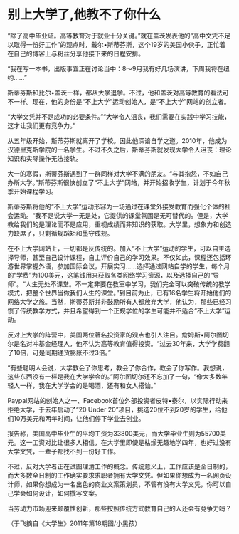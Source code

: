 # 别上大学了,他教不了你什么

“除了高中毕业证。高等教育对于就业十分关键。”就在盖茨发表他的“高中文凭不足以取得一份好工作”的观点时，戴尔•斯蒂芬斯，这个19岁的美国小伙子，正忙着在自己的博客上与粉丝分享他接下来的日程安排。 

“我在写一本书，出版事宜正在讨论当中：8～9月我有好几场演讲，下周我将在纽约……” 

斯蒂芬斯和比尔•盖茨一样，都从大学退学。不过，他和盖茨对高等教育的看法可不一样。现在，他的身份是“不上大学”运动创始人，是“不上大学”网站的创立者。 

“大学文凭并不是成功的必要条件。”“大学令人沮丧，我们需要在实践中学习技能，这才让我们更有竞争力。” 

从五年级开始，斯蒂芬斯就离开了学校。因此他深谙自学之道。2010年，他成为汉德里克斯学院的一名学生。不过不久之后，斯蒂芬斯就发现大学令人沮丧：理论知识和实际操作无法接轨。 

大一的寒假，斯蒂芬斯遇到了一群同样对大学不满的朋友。“与其抱怨，不如自己办所大学。”斯蒂芬斯很快创立了“不上大学”网站，并开始招收学生，计划于今年秋季开始课程学习。 

斯蒂芬斯将他的“不上大学”运动形容为一场通过在课堂外接受教育而强化个体的社会运动。“我不是说大学一无是处，它提供的课堂氛围是无可替代的。但是，大学教给我们的是理论而不是应用，重视成绩而非知识的获取。大学里，想象力和创造力缺席了，只剩循规蹈矩和墨守成规。 

在不上大学网站上，一切都是反传统的。加入“不上大学”运动的学生，可以自主选择导师，甚至自己设计课程，自主评价自己的学习效果。不仅如此，课程还包括环游世界掌握外语，参加国际会议，开展实习……选择通过网站自学的学生，每个月的“学费”为100美元，这笔钱用来获取各类网络学习资源，以及选择自己的“导师”。“人生无处不课堂。不一定非要在教室中学习，我们完全可以突破传统的教学模式，把整个世界当做我们人生的课堂。”到目前为止，已有16名学生将开始他们的网络大学之旅。当然，斯蒂芬斯并非鼓励所有人都放弃大学，他认为，那些已经习惯了传统教学方式，并且希望得到一个正规学位的学生可能并不适合“不上大学”运动。 

反对上大学的阵营中，美国两位著名投资家的观点也引人注目。詹姆斯•阿尔图切尔是名对冲基金经理人，他不认为高等教育值得投资。“过去30年来，大学学费翻了10倍，可是同期通货膨胀不过3倍。” 

“有些聪明人会说，大学教会了你思考，教会了你合作，教会了你写作。我想说，这些东西没有一样是我在大学学会的。”阿尔图切尔还不忘加了一句，“像大多数年轻人一样，我在大学学会的是喝酒，还有和女人搭讪。” 

Paypal网站的创始人之一、Facebook首位外部投资者皮特•泰尔，以实际行动来拒绝大学，于去年启动了“20 Under 20”项目，挑选20位不到20岁的学生，给他们10万美元和两年时间，让他们停下学业去创业。 

报告称，美国高中毕业生的平均工资为33800美元，而大学毕业生则为55700美元。这一工资对比让很多人相信，在大学里即使是枯燥无趣地学四年，也好过没有大学文凭，一辈子都找不到一份好工作。 

不过，反对大学者正在试图理清工作的概念。传统意义上，工作应该是全日制的，而大多数全日制的工作确实要求求职者拥有大学文凭。但如果你想成为一名网页设计师，如果你想成为一名出色的商业文案策划员，不管有没有大学文凭，你可以自己学会如何设计，如何撰写文案。 

当劳动力市场迎来颠覆性创新，那些按照传统方式教育自己的人还会有竞争力吗？ 

（于飞摘自《大学生》2011年第18期图/小黑孩）